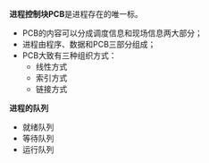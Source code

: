 **进程控制块PCB**是进程存在的唯一标。
- PCB的内容可以分成调度信息和现场信息两大部分；
- 进程由程序、数据和PCB三部分组成；
- PCB大致有三种组织方式：
	- 线性方式
	- 索引方式
	- 链接方式


**进程的队列**
- 就绪队列
- 等待队列
- 运行队列